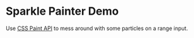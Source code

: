 # Sparkle Painter Demo
Use [CSS Paint API](https://developers.google.com/web/updates/2018/01/paintapi) to mess around with some particles on a range input.